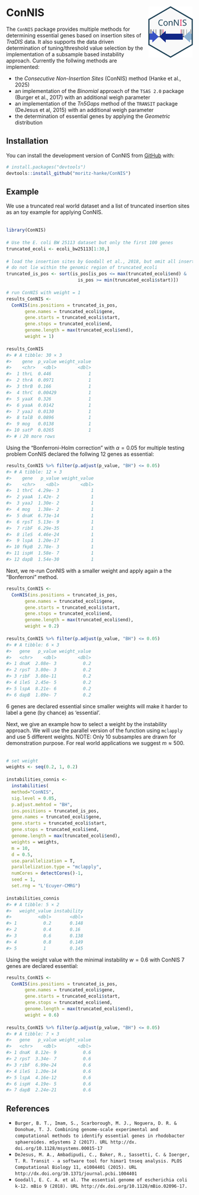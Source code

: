 
<!-- README.md is generated from README.Rmd. Please edit that file -->

# ConNIS <img src="./man/figures/logo.svg" alt="ConNIS" align="right" width="120"/>

<!-- badges: start -->
<!-- badges: end -->

The `ConNIS` package provides multiple methods for determining essential
genes based on insertion sites of *TraDIS* data. It also supports the
data driven determination of tuning/threshold value selection by the
implementation of a subsample based instability approach. Currently the
follwing methods are implemented:

- the *Consecutive Non-Insertion Sites* (ConNIS) method (Hanke et al.,
  2025)
- an implementation of the *Binomial* approach of the `TSAS 2.0` package
  (Burger et al., 2017) with an additional weigh parameter
- an implementation of the *Tn5Gaps* method of the `TRANSIT` package
  (DeJesus et al, 2015) with an additional weigh parameter
- the determination of essential genes by applying the *Geometric*
  distribution

## Installation

You can install the development version of ConNIS from
[GitHub](https://github.com/) with:

``` r
# install.packages("devtools")
devtools::install_github("moritz-hanke/ConNIS")
```

## Example

We use a truncated real world dataset and a list of truncated insertion
sites as an toy example for applying ConNIS.

``` r

library(ConNIS)

# Use the E. coli BW 25113 dataset but only the first 100 genes
truncated_ecoli <- ecoli_bw25113[1:30,]

# load the insertion sites by Goodall et al., 2018, but omit all insertion sites that 
# do not lie within the genomic region of truncated_ecoli
truncated_is_pos <- sort(is_pos[is_pos <= max(truncated_ecoli$end) &
                           is_pos >= min(truncated_ecoli$start)])

# run ConNIS with weight = 1
results_ConNIS <- 
  ConNIS(ins.positions = truncated_is_pos, 
       gene.names = truncated_ecoli$gene, 
       gene.starts = truncated_ecoli$start, 
       gene.stops = truncated_ecoli$end, 
       genome.length = max(truncated_ecoli$end), 
       weight = 1)

results_ConNIS
#> # A tibble: 30 × 3
#>    gene  p_value weight_value
#>    <chr>   <dbl>        <dbl>
#>  1 thrL  0.446              1
#>  2 thrA  0.0971             1
#>  3 thrB  0.166              1
#>  4 thrC  0.00429            1
#>  5 yaaX  0.326              1
#>  6 yaaA  0.0142             1
#>  7 yaaJ  0.0130             1
#>  8 talB  0.0896             1
#>  9 mog   0.0138             1
#> 10 satP  0.0265             1
#> # ℹ 20 more rows
```

Using the “Bonferroni-Holm correction” with $\alpha=0.05$ for multiple
testing problem ConNIS declared the follwing 12 genes as essential:

``` r
results_ConNIS %>% filter(p.adjust(p_value, "BH") <= 0.05)
#> # A tibble: 12 × 3
#>    gene   p_value weight_value
#>    <chr>    <dbl>        <dbl>
#>  1 thrC  4.29e- 3            1
#>  2 yaaA  1.42e- 2            1
#>  3 yaaJ  1.30e- 2            1
#>  4 mog   1.38e- 2            1
#>  5 dnaK  6.73e-14            1
#>  6 rpsT  5.13e- 9            1
#>  7 ribF  6.29e-35            1
#>  8 ileS  4.46e-24            1
#>  9 lspA  1.20e-17            1
#> 10 fkpB  2.78e- 3            1
#> 11 ispH  1.58e- 7            1
#> 12 dapB  1.54e-30            1
```

Next, we re-run ConNIS with a smaller weight and apply again a the
“Bonferroni” method.

``` r
results_ConNIS <- 
  ConNIS(ins.positions = truncated_is_pos, 
       gene.names = truncated_ecoli$gene, 
       gene.starts = truncated_ecoli$start, 
       gene.stops = truncated_ecoli$end, 
       genome.length = max(truncated_ecoli$end), 
       weight = 0.2)

results_ConNIS %>% filter(p.adjust(p_value, "BH") <= 0.05)
#> # A tibble: 6 × 3
#>   gene   p_value weight_value
#>   <chr>    <dbl>        <dbl>
#> 1 dnaK  2.08e- 3          0.2
#> 2 rpsT  3.80e- 3          0.2
#> 3 ribF  3.08e-11          0.2
#> 4 ileS  2.45e- 5          0.2
#> 5 lspA  8.21e- 6          0.2
#> 6 dapB  1.09e- 7          0.2
```

6 genes are declared essential since smaller weights will make it harder
to label a gene (by chance) as ‘essential’.

Next, we give an example how to select a weight by the instability
approach. We will use the parallel version of the function using
`mclapply` and use 5 different weights. NOTE: Only 10 subsamples are
drawn for demonstration purpose. For real world applications we suggest
$m \approx  500$.

``` r

# set weight
weights <- seq(0.2, 1, 0.2)

instabilities_connis <- 
  instabilities(
  method="ConNIS", 
  sig.level = 0.05, 
  p.adjust.mehtod = "BH", 
  ins.positions = truncated_is_pos, 
  gene.names = truncated_ecoli$gene, 
  gene.starts = truncated_ecoli$start, 
  gene.stops = truncated_ecoli$end, 
  genome.length = max(truncated_ecoli$end), 
  weights = weights, 
  m = 10, 
  d = 0.5, 
  use.parallelization = T, 
  parallelization.type = "mclapply", 
  numCores = detectCores()-1, 
  seed = 1, 
  set.rng = "L'Ecuyer-CMRG")

instabilities_connis
#> # A tibble: 5 × 2
#>   weight_value instability
#>          <dbl>       <dbl>
#> 1          0.2       0.148
#> 2          0.4       0.16 
#> 3          0.6       0.138
#> 4          0.8       0.149
#> 5          1         0.145
```

Using the weight value with the minimal instability $w=0.6$ with ConNIS
7 genes are declared essential:

``` r
results_ConNIS <- 
  ConNIS(ins.positions = truncated_is_pos, 
       gene.names = truncated_ecoli$gene, 
       gene.starts = truncated_ecoli$start, 
       gene.stops = truncated_ecoli$end, 
       genome.length = max(truncated_ecoli$end), 
       weight = 0.6)

results_ConNIS %>% filter(p.adjust(p_value, "BH") <= 0.05)
#> # A tibble: 7 × 3
#>   gene   p_value weight_value
#>   <chr>    <dbl>        <dbl>
#> 1 dnaK  8.12e- 9          0.6
#> 2 rpsT  3.34e- 7          0.6
#> 3 ribF  6.99e-24          0.6
#> 4 ileS  1.20e-14          0.6
#> 5 lspA  4.16e-12          0.6
#> 6 ispH  4.19e- 5          0.6
#> 7 dapB  2.24e-21          0.6
```

## References

- `Burger, B. T., Imam, S., Scarborough, M. J., Noguera, D. R. & Donohue, T. J. Combining genome-scale experimental and computational methods to identify essential genes in rhodobacter sphaeroides. mSystems 2 (2017). URL http://dx. doi.org/10.1128/msystems.00015-17`
- `DeJesus, M. A., Ambadipudi, C., Baker, R., Sassetti, C. & Ioerger, T. R. Transit - a software tool for himar1 tnseq analysis. PLOS Computational Biology 11, e1004401 (2015). URL http://dx.doi.org/10.1371/journal.pcbi.1004401`
- `Goodall, E. C. A. et al. The essential genome of escherichia coli k-12. mBio 9 (2018). URL http://dx.doi.org/10.1128/mBio.02096-17.`
